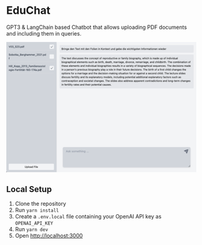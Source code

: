 # EduChat

GPT3 & LangChain based Chatbot that allows uploading PDF documents and including them in queries.

![Example Image](example.png)

## Local Setup

1. Clone the repository
2. Run `yarn install`
3. Create a `.env.local` file containing your OpenAI API key as `OPENAI_API_KEY`
4. Run `yarn dev`
5. Open [http://localhost:3000](http://localhost:3000)
